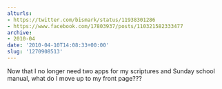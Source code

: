 ```yaml
---
alturls:
- https://twitter.com/bismark/status/11938301286
- https://www.facebook.com/17803937/posts/110321582333477
archive:
- 2010-04
date: '2010-04-10T14:08:33+00:00'
slug: '1270908513'
---
```


Now that I no longer need two apps for my scriptures and Sunday school manual, what do I move up to my front page???

